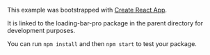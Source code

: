 This example was bootstrapped with [Create React App](https://github.com/facebook/create-react-app).

It is linked to the loading-bar-pro package in the parent directory for development purposes.

You can run `npm install` and then `npm start` to test your package.
